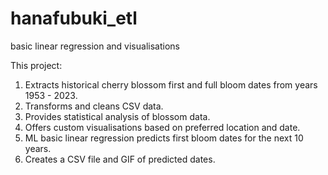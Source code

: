 # hanafubuki_etl
basic linear regression and visualisations 

This project: 
1. Extracts historical cherry blossom first and full bloom dates from years 1953 - 2023. 
2. Transforms and cleans CSV data. 
3. Provides statistical analysis of blossom data. 
4. Offers custom visualisations based on preferred location and date. 
5. ML basic linear regression predicts first bloom dates for the next 10 years. 
6. Creates a CSV file and GIF of predicted dates.

